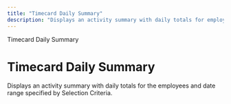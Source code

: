 ```yaml
---
title: "Timecard Daily Summary"
description: "Displays an activity summary with daily totals for employees within a specified date range."
---
```


Timecard Daily Summary

# Timecard Daily Summary

Displays an activity summary with daily totals for the employees and date range specified by Selection Criteria.
